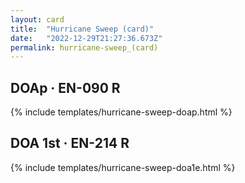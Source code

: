 ```yaml
---
layout: card
title:  "Hurricane Sweep (card)"
date:   "2022-12-29T21:27:36.673Z"
permalink: hurricane-sweep_(card)
---
```


## DOAp &middot; EN-090 R

{% include templates/hurricane-sweep-doap.html %}


## DOA 1st &middot; EN-214 R

{% include templates/hurricane-sweep-doa1e.html %}
